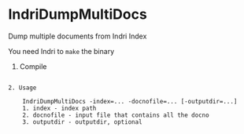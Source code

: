 # IndriDumpMultiDocs
Dump multiple documents from Indri Index

You need Indri to ```make``` the binary

1. Compile

```make -f Makefile.app

2. Usage

    IndriDumpMultiDocs -index=... -docnofile=... [-outputdir=...]
    1. index - index path
    2. docnofile - input file that contains all the docno
    3. outputdir - outputdir, optional

